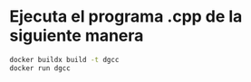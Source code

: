 # Ejecuta el programa .cpp de la siguiente manera

```sh
docker buildx build -t dgcc
docker run dgcc
